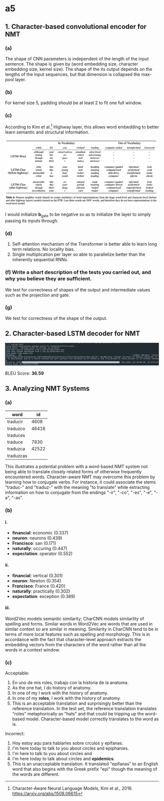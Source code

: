 # a5

## 1. Character-based convolutional encoder for NMT

### (a)

The shape of CNN parameters is independent of the length of the input sentence. The shape is given by (word embedding size, character embedding size, kernel size). The shape of the its output depends on the lengths of the input sequences, but that dimension is collapsed the max-pool layer.

### (b)

For kernel size $5$, padding should be at least 2 to fit one full window.

### (c)

According to Kim et al.[^1] Highway layer, this allows word embedding to better learn semantic and structural information.

[^1]: Character-Aware Neural Language Models, Kim et al., 2016. https://arxiv.org/abs/1508.06615

![](./highway.png)

I would initialize $\mathbf{b}_{\textrm{gate}}$ to be negative so as to initialize the layer to simply passing its inputs through.

### (d)

1. Self-attention mechanism of the Transformer is better able to learn long term relations. No locality bias.
2. Single multiplication per layer so able to parallelize better than the inherently sequential RNNs.

### (f) Write a short description of the tests you carried out, and why you believe they are suﬃcient.

We test for correctness of shapes of the output and intermediate values such as the projection and gate.

### (g)

We test for correctness of the shape of the output.

## 2. Character-based LSTM decoder for NMT

![BLEU](./bleu.png)

BLEU Score: **36.59**



## 3. Analyzing NMT Systems

### (a)

| word      | id    |
| --------- | ----- |
| traducir  | 4608  |
| traduzco  | 46416 |
| traduces  |       |
| traduce   | 7830  |
| traduzca  | 42522 |
| traduzcas |       |

This illustrates a potential problem with a word-based NMT system not being able to translate closely related forms of otherwise frequently encountered words. Character-aware NMT may overcome this problem by learning how to conjugate verbs. For instance, it could associate the stems "traduc-" and "traduz-" with the meaning "to translate" while extracting information on how to conjugate from the endings "-ir", "-co", "-es", "-e", "-a", "-as".

### (b)

#### i.

- **financial**: economic (0.337)
- **neuron**: neurons (0.439)
- **Francisco**: san (0.171)
- **naturally**: occuring (0.447)
- **expectation**: operator (0.552)

#### ii.

- **financial**: vertical (0.301)
- **neuron**: Newton (0.354)
- **Francisco**: France (0.420)
- **naturally**: practically (0.302)
- **expectation**: exception (0.389)

#### iii.

Word2Vec models semantic similarity; CharCNN models similarlity of spelling and forms. Similar words in Word2Vec are words that are used in similar context so are similar in meaning. Similarity in CharCNN tend to be in terms of more local features such as spelling and morphology. This is in accordance with the fact that character-level approach extracts the embedding vectors from the characters of the word rather than all the words in a context  window.

### (c)

Acceptable:

1. En uno de mis roles, trabajo con la historia de la anatoma.
2. As the one hat,  I do history of anatomy.
3. In one of my __<unk>__ I work with the history of anatomy.
4. In one of my __roles__, I work with the history of anatomy.
5. This is an acceptable translation and surprisingly better than the reference translation. In the test set, the reference translation translates "roles" metaphorically as "hats" and that could be tripping up the word-based model. Character-based model correctly translates to the word as is.

Incorrect:

1. Hoy estoy aqu para hablarles sobre crculos y epifanas.
2. I'm here today to talk to you  about circles and epiphanies.
3. I'm here to talk to you about circles and __<unk>__
4. I'm here today to talk about circles and __epidemics__.
5. This is an unacceptable translation. It translated "epifanas" to an English word that also begins with the Greek prefix "epi" though the meaning of the words are different.

